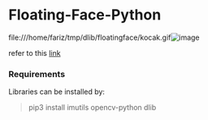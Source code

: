 # Floating-Face-Python

file:///home/fariz/tmp/dlib/floatingface/kocak.gif![image](https://user-images.githubusercontent.com/16068753/234663714-a1cd70a4-ecdb-408c-af23-e8407cd82eca.png)

refer to this [link](https://zigpot.wordpress.com/2021/09/23/hello-and-making-floating-face-effect/)

### Requirements

Libraries can be installed by:

> pip3 install imutils opencv-python dlib
